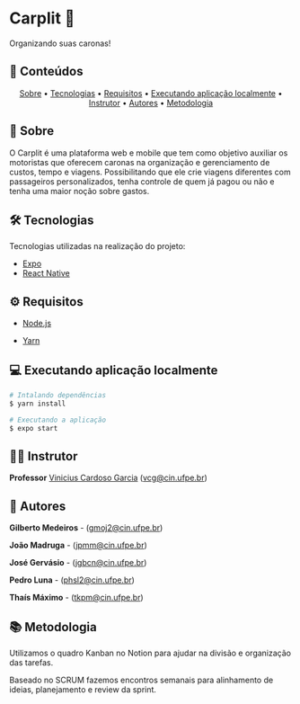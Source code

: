 # Carplit 🚗
Organizando suas caronas!


## 🧾 Conteúdos
<p align="center">
 <a href="#Sobre">Sobre</a> •
 <a href="#Tecnologias">Tecnologias</a> • 
 <a href="#Requisitos">Requisitos</a> • 
 <a href="#Executando aplicação localmente">Executando aplicação localmente</a> • 
 <a href="#Instrutor">Instrutor</a> • 
 <a href="#Autores">Autores</a> • 
 <a href="#Metodologia">Metodologia</a>
</p>


## 📕 Sobre

O Carplit é uma plataforma web e mobile que tem como objetivo auxiliar os motoristas que oferecem caronas na organização e gerenciamento de custos, tempo e viagens. Possibilitando que ele crie viagens diferentes com passageiros personalizados, tenha controle de quem já pagou ou não e tenha uma maior noção sobre gastos.

## 🛠 Tecnologias

Tecnologias utilizadas na realização do projeto:

- [Expo](https://expo.io/)
- [React Native](https://reactnative.dev)

## ⚙ Requisitos

- [Node.js](https://nodejs.org/en/)

- [Yarn](https://yarnpkg.com/)

## 💻 Executando aplicação localmente

```bash
# Intalando dependências
$ yarn install
```

```bash
# Executando a aplicação
$ expo start
```

## 👨‍🏫 Instrutor
**Professor** [Vinicius Cardoso Garcia](https://viniciusgarcia.me/) (vcg@cin.ufpe.br)

## 👥 Autores

**Gilberto Medeiros** - (gmoj2@cin.ufpe.br)

**João Madruga** - (jpmm@cin.ufpe.br)

**José Gervásio** - (jgbcn@cin.ufpe.br)

**Pedro Luna** - (phsl2@cin.ufpe.br)

**Thaís Máximo** - (tkpm@cin.ufpe.br)


## 📚 Metodologia
Utilizamos o quadro Kanban no Notion para ajudar na divisão e organização das tarefas.

Baseado no SCRUM fazemos encontros semanais para alinhamento de ideias, planejamento e review da sprint.
